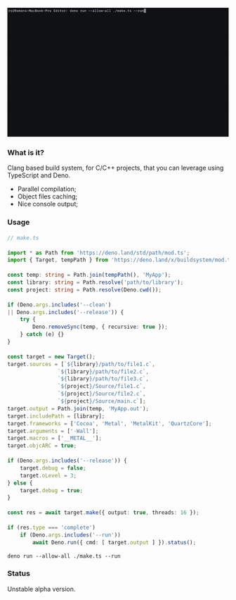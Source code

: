 ![](Preview.gif)

### What is it?

Clang based build system, for C/C++ projects, that you can leverage using TypeScript and Deno.

- Parallel compilation;
- Object files caching;
- Nice console output;

### Usage

```typescript
// make.ts

import * as Path from 'https://deno.land/std/path/mod.ts';
import { Target, tempPath } from 'https://deno.land/x/buildsystem/mod.ts';

const temp: string = Path.join(tempPath(), 'MyApp');
const library: string = Path.resolve('path/to/library');
const project: string = Path.resolve(Deno.cwd());

if (Deno.args.includes('--clean')
|| Deno.args.includes('--release')) {
    try {
        Deno.removeSync(temp, { recursive: true });
    } catch (e) {}
}

const target = new Target();
target.sources = [`${library}/path/to/file1.c`,
                `${library}/path/to/file2.c`,
                `${library}/path/to/file3.c`,
                `${project}/Source/file1.c`,
                `${project}/Source/file2.c`,
                `${project}/Source/main.c`];
target.output = Path.join(temp, 'MyApp.out');
target.includePath = [library];
target.frameworks = ['Cocoa', 'Metal', 'MetalKit', 'QuartzCore'];
target.arguments = ['-Wall'];
target.macros = ['__METAL__'];
target.objcARC = true;

if (Deno.args.includes('--release')) {
    target.debug = false;
    target.oLevel = 3;
} else {
    target.debug = true;
}

const res = await target.make({ output: true, threads: 16 });

if (res.type === 'complete')
    if (Deno.args.includes('--run'))
        await Deno.run({ cmd: [ target.output ] }).status();
```

```shell
deno run --allow-all ./make.ts --run
```

### Status

Unstable alpha version.